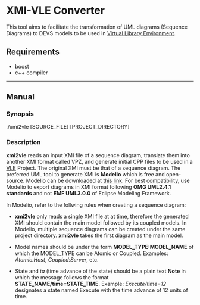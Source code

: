 # XMI-VLE Converter
This tool aims to facilitate the transformation of UML diagrams (Sequence Diagrams) to DEVS models to be used in [Virtual Library Environment](http://www.vle-project.org/).

## Requirements
* boost
* c++ compiler

---

## Manual
### Synopsis
./xmi2vle [SOURCE_FILE] [PROJECT_DIRECTORY]

### Description
**xmi2vle** reads an input XMI file of a sequence diagram, translate them into another XMI format called VPZ, and generate initial CPP files to be used in a [VLE](https://github.com/vle-forge/vle) Project. The original XMI must be that of a sequence diagram. The preferred UML tool to generate XMI is **Modelio** which is free and open-source. Modelio can be downloaded at [this link](https://modelio.org). For best compatibility, use Modelio to export diagrams in XMI format following **OMG UML2.4.1 standards** and not **EMF UML3.0.0** of Eclipse Modeling Framework.

In Modelio, refer to the follwing rules when creating a sequence diagram:

* **xmi2vle** only reads a single XMI file at at time, therefore the generated XMI should contain the main model followed by its coupled models. In Modelio, multiple sequence diagrams can be created under the same project directory. **xmi2vle** takes the first diagram as the main model.

* Model names should be under the form **MODEL_TYPE:MODEL_NAME** of which the MODEL_TYPE can be Atomic or Coupled. Examples: *Atomic:Host*, *Coupled:Server*, etc.

* State and *ta* (time advance of the state) should be a plain text **Note** in which the message follows the format **STATE_NAME/time=STATE_TIME**. Example: *Execute/time=12* designates a state named Execute with the time advance of 12 units of time.
